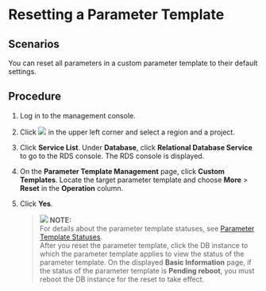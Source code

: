 # Resetting a Parameter Template<a name="en-us_topic_sqlserver_0049456616"></a>

## **Scenarios**<a name="en-us_topic_0049456616_section732387614651"></a>

You can reset all parameters in a custom parameter template to their default settings.

## Procedure<a name="en-us_topic_0049456616_s35b89f49183c41609d978b23557270a2"></a>

1.  Log in to the management console.
2.  Click  ![](figures/region.png)  in the upper left corner and select a region and a project.
3.  Click  **Service List**. Under  **Database**, click  **Relational Database Service**  to go to the RDS console. The RDS console is displayed.
4.  On the  **Parameter Template Management**  page, click  **Custom Templates**. Locate the target parameter template and choose  **More**  \>  **Reset**  in the  **Operation**  column.
5.  Click  **Yes**.

    >![](/images/icon-note.gif) **NOTE:**   
    >For details about the parameter template statuses, see  [Parameter Template Statuses](db-instance-statuses.md#sf14afc99d1fe4941b44ffca460288867).  
    >After you reset the parameter template, click the DB instance to which the parameter template applies to view the status of the parameter template. On the displayed  **Basic Information**  page, if the status of the parameter template is  **Pending reboot**, you must reboot the DB instance for the reset to take effect.  


